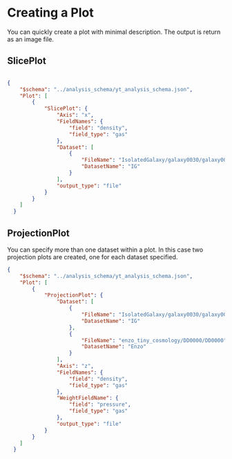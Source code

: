 # Creating a Plot

You can quickly create a plot with minimal description. The output is return as an image file. 

## SlicePlot

```json

{
    "$schema": "../analysis_schema/yt_analysis_schema.json",
    "Plot": [
        {
            "SlicePlot": {
                "Axis": "x",
                "FieldNames": {
                    "field": "density",
                    "field_type": "gas"
                },
                "Dataset": [
                    {
                        "FileName": "IsolatedGalaxy/galaxy0030/galaxy0030",
                        "DatasetName": "IG"
                    }
                ],
                "output_type": "file"
            }
        }
    ]
  }

```


## ProjectionPlot

You can specify more than one dataset within a plot. In this case two projection plots are created, one for each dataset specified. 

```json
{
    "$schema": "../analysis_schema/yt_analysis_schema.json",
    "Plot": [
        {
            "ProjectionPlot": {
                "Dataset": [
                    {
                        "FileName": "IsolatedGalaxy/galaxy0030/galaxy0030",
                        "DatasetName": "IG"
                    },
                    {
                        "FileName": "enzo_tiny_cosmology/DD0000/DD0000",
                        "DatasetName": "Enzo"
                    }
                ],  
                "Axis": "z",
                "FieldNames": {
                    "field": "density",
                    "field_type": "gas"
                },
                "WeightFieldName": {
                    "field": "pressure",
                    "field_type": "gas"
                },
                "output_type": "file"
            }
        }
    ]
  }

```

